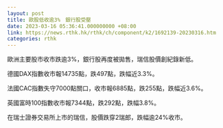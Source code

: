 ```yaml
---
layout: post
title: 歐股低收逾3%　銀行股受壓
date: 2023-03-16 05:36:41.000000000 +08:00
link: https://news.rthk.hk/rthk/ch/component/k2/1692139-20230316.htm
categories: rthk
---
```


歐洲主要股市收市跌逾3%，銀行股再度被拋售，瑞信股價創紀錄新低。

德國DAX指數收市報14735點，跌497點，跌幅近3.3%。

法國CAC指數失守7000點關口，收市報6885點，跌255點，跌幅近3.6%。

英國富時100指數收市報7344點，跌292點，跌幅3.8%。

在瑞士證券交易所上市的瑞信，股價跌穿2瑞郎，跌幅逾24%收市。
